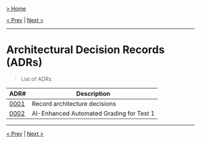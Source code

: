 [> Home](../readme.md)

[< Prev](../6.Diagrams/readme)  |  [Next >](../8.Implementation-details/readme)

---

# Architectural Decision Records (ADRs)

> List of ADRs


| ADR#                                       | Description                              |
|--------------------------------------------|------------------------------------------|
| [0001](0001-record-architecture-decisions) | Record architecture decisions            |
| [0002](0002-test1)                         | AI-Enhanced Automated Grading for Test 1 |



---

[< Prev](../6.Diagrams/readme)  |  [Next >](../8.Implementation-details/readme)
